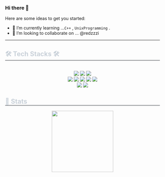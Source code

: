 ### Hi there 👋

Here are some ideas to get you started:

- 🌱 I’m currently learning ...`C++` , `UnixProgramming` .
- 👯 I’m looking to collaborate on ... @redzzzi
---
<div style="text-align: left;">
    <h2 style="border-bottom: 1px solid #21262d; color: #c9d1d9;"> 🛠️ Tech Stacks 🛠️</h2> <br> 
    <div  align= "center"> <img src="https://img.shields.io/badge/C++-00599C?style=for-the-badge&logo=C%2B%2B&logoColor=white">
          <img src="https://img.shields.io/badge/C-A8B9CC?style=for-the-badge&logo=C&logoColor=white">
          <img src="https://img.shields.io/badge/Python-3776AB?style=for-the-badge&logo=Python&logoColor=white">
          <br/>
          <img src="https://img.shields.io/badge/HTML5-E34F26?style=for-the-badge&logo=HTML5&logoColor=white">
          <img src="https://img.shields.io/badge/CSS3-1572B6?style=for-the-badge&logo=CSS3&logoColor=white">
          <img src="https://img.shields.io/badge/Javascript-F7DF1E?style=for-the-badge&logo=Javascript&logoColor=white">
          <img src="https://img.shields.io/badge/React-61DAFB?style=for-the-badge&logo=React&logoColor=white">
          <img src="https://img.shields.io/badge/Tailwind CSS-06B6D4?style=for-the-badge&logo=Tailwind CSS&logoColor=white">
          <br/>
          <img src="https://img.shields.io/badge/Docker-2496ED?style=for-the-badge&logo=Docker&logoColor=white">
          <img src="https://img.shields.io/badge/Git-F05032?style=for-the-badge&logo=Git&logoColor=white">
          <br/></div>
    </div>
    <div style="text-align: left;"> 
      <h2 style="border-bottom: 1px solid #21262d; color: #c9d1d9;"> 🏅 Stats </h2> 
      <div align= "center" > 
    <!-- <img src="https://github-readme-stats.vercel.app/api?username=yeochaeeon&bg_color=180,242424,00000000&title_color=e5ff61&text_color=e5ff61"/>-->
    <img src="https://github-readme-stats.vercel.app/api/top-langs/?username=yeochaeeon&layout=compact&bg_color=180,242424,00000000&title_color=FFFFFF&text_color=FFFFFF" style="height:200px"/>          
  </div> 
    </div>
    
